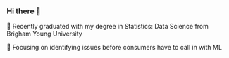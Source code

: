 ### Hi there 👋

🔭 Recently graduated with my degree in Statistics: Data Science from Brigham Young University

🌱 Focusing on identifying issues before consumers have to call in with ML

<!--
**alpal923/alpal923** is a ✨ _special_ ✨ repository because its `README.md` (this file) appears on your GitHub profile.

Here are some ideas to get you started:

- 👯 I’m looking to collaborate on ...
- 🤔 I’m looking for help with ...
- 💬 Ask me about ...
- 📫 How to reach me: ...
- 😄 Pronouns: ...
- ⚡ Fun fact: ...
-->
